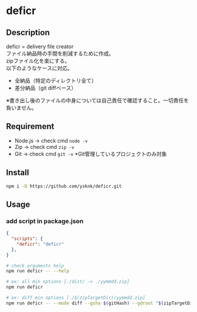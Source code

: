 # deficr

## Description

deficr = delivery file creator  
ファイル納品時の手間を削減するために作成。  
zipファイル化を楽にする。  
以下のようなケースに対応。  

* 全納品（特定のディレクトリ全て）  
* 差分納品（git diffベース）  

※書き出し後のファイルの中身については自己責任で確認すること。一切責任を負いません。  

## Requirement

* Node.js -> check cmd `node -v`
* Zip -> check cmd `zip -v`
* Git -> check cmd `git -v` *Git管理しているプロジェクトのみ対象

## Install

```sh
npm i -D https://github.com/ysknk/deficr.git
```

## Usage

### add script in package.json

```json
{
  "scripts": {
    "deficr": "deficr"
  },
}
```

```sh
# check arguments help
npm run deficr -- --help

# ex: all min options [./dist/ -> ./yymmdd.zip]
npm run deficr

# ex: diff min options [./$(zipTargetDir)/yymmdd.zip]
npm run deficr -- --mode diff --gsha $(gitHash) --gdroot "$(zipTargetDir)"
```

